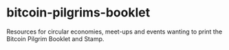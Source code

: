 # bitcoin-pilgrims-booklet
Resources for circular economies, meet-ups and events wanting to print the Bitcoin Pilgrim Booklet and Stamp.
